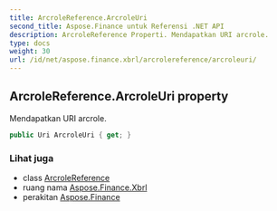 ```yaml
---
title: ArcroleReference.ArcroleUri
second_title: Aspose.Finance untuk Referensi .NET API
description: ArcroleReference Properti. Mendapatkan URI arcrole.
type: docs
weight: 30
url: /id/net/aspose.finance.xbrl/arcrolereference/arcroleuri/
---
```

## ArcroleReference.ArcroleUri property

Mendapatkan URI arcrole.

```csharp
public Uri ArcroleUri { get; }
```

### Lihat juga

* class [ArcroleReference](../)
* ruang nama [Aspose.Finance.Xbrl](../../arcrolereference/)
* perakitan [Aspose.Finance](../../../)


